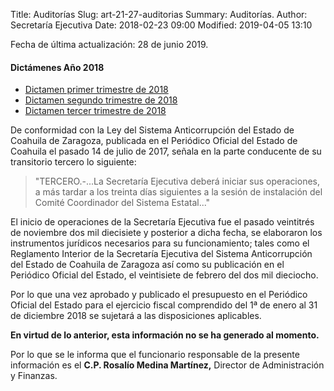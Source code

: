 Title: Auditorías
Slug: art-21-27-auditorias
Summary: Auditorías.
Author: Secretaría Ejecutiva
Date: 2018-02-23 09:00
Modified: 2019-04-05 13:10


Fecha de última actualización: 28 de junio 2019.

#### Dictámenes Año 2018

* [Dictamen primer trimestre de 2018](dictamen-2018-03-primer-trimestre.pdf)
* [Dictamen segundo trimestre de 2018](dictamen-2018-06-segundo-trimestre.pdf)
* [Dictamen tercer trimestre de 2018](dictamen-2018-09-tercer-trimestre.pdf)

De conformidad con la Ley del Sistema Anticorrupción del Estado de Coahuila de Zaragoza, publicada en el Periódico Oficial del Estado de Coahuila el pasado 14 de julio de 2017, señala en la parte conducente de su transitorio tercero lo siguiente:

> "TERCERO.-...La Secretaría Ejecutiva deberá iniciar sus operaciones, a más tardar a los treinta días siguientes a la sesión de instalación del Comité Coordinador del Sistema Estatal..."

El inicio de operaciones de la Secretaría Ejecutiva fue el pasado veintitrés de noviembre dos mil diecisiete y posterior a dicha fecha, se elaboraron los instrumentos jurídicos necesarios para su funcionamiento; tales como el Reglamento Interior de la Secretaría Ejecutiva del Sistema Anticorrupción del Estado de Coahuila de Zaragoza así como su publicación en el Periódico Oficial del Estado, el veintisiete de febrero del dos mil dieciocho.

Por lo que una vez aprobado y publicado el presupuesto en el Periódico Oficial del Estado para el ejercicio fiscal comprendido del 1ª de enero al 31 de diciembre 2018 se sujetará a las disposiciones aplicables.

**En virtud de lo anterior, esta información no se ha generado al momento.**

Por lo que se le informa que el funcionario responsable de la presente información es el **C.P. Rosalío Medina Martínez,** Director de Administración y Finanzas.
